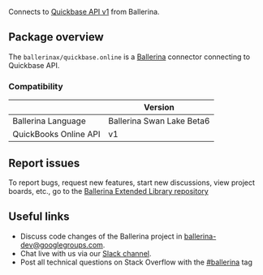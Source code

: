 Connects to [Quickbase API v1](https://developer.quickbase.com/) from Ballerina.

## Package overview
The `ballerinax/quickbase.online` is a [Ballerina](https://ballerina.io/) connector connecting to Quickbase API.

### Compatibility
|                           | Version                    |
|---------------------------|----------------------------|
| Ballerina Language        | Ballerina Swan Lake Beta6  | 
| QuickBooks Online API     | v1                         |

## Report issues
To report bugs, request new features, start new discussions, view project boards, etc., go to the [Ballerina Extended Library repository](https://github.com/ballerina-platform/ballerina-extended-library)

## Useful links
- Discuss code changes of the Ballerina project in [ballerina-dev@googlegroups.com](mailto:ballerina-dev@googlegroups.com).
- Chat live with us via our [Slack channel](https://ballerina.io/community/slack/).
- Post all technical questions on Stack Overflow with the [#ballerina](https://stackoverflow.com/questions/tagged/ballerina) tag
